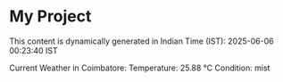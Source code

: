 # My Project

This content is dynamically generated in Indian Time (IST): 2025-06-06 00:23:40 IST


Current Weather in Coimbatore:
Temperature: 25.88 °C
Condition: mist
